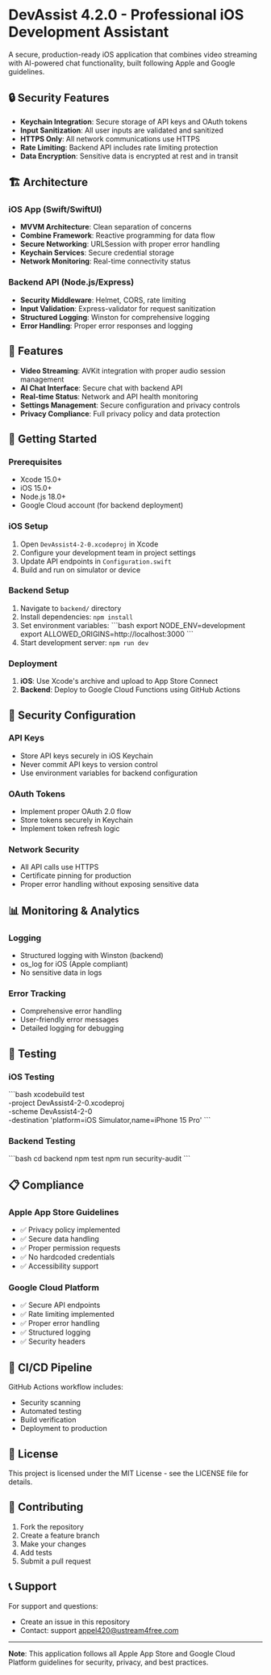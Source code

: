 # DevAssist 4.2.0 - Professional iOS Development Assistant

A secure, production-ready iOS application that combines video streaming with AI-powered chat functionality, built following Apple and Google guidelines.

## 🔒 Security Features

- **Keychain Integration**: Secure storage of API keys and OAuth tokens
- **Input Sanitization**: All user inputs are validated and sanitized
- **HTTPS Only**: All network communications use HTTPS
- **Rate Limiting**: Backend API includes rate limiting protection
- **Data Encryption**: Sensitive data is encrypted at rest and in transit

## 🏗️ Architecture

### iOS App (Swift/SwiftUI)
- **MVVM Architecture**: Clean separation of concerns
- **Combine Framework**: Reactive programming for data flow
- **Secure Networking**: URLSession with proper error handling
- **Keychain Services**: Secure credential storage
- **Network Monitoring**: Real-time connectivity status

### Backend API (Node.js/Express)
- **Security Middleware**: Helmet, CORS, rate limiting
- **Input Validation**: Express-validator for request sanitization
- **Structured Logging**: Winston for comprehensive logging
- **Error Handling**: Proper error responses and logging

## 📱 Features

- **Video Streaming**: AVKit integration with proper audio session management
- **AI Chat Interface**: Secure chat with backend API
- **Real-time Status**: Network and API health monitoring
- **Settings Management**: Secure configuration and privacy controls
- **Privacy Compliance**: Full privacy policy and data protection

## 🚀 Getting Started

### Prerequisites
- Xcode 15.0+
- iOS 15.0+
- Node.js 18.0+
- Google Cloud account (for backend deployment)

### iOS Setup
1. Open `DevAssist4-2-0.xcodeproj` in Xcode
2. Configure your development team in project settings
3. Update API endpoints in `Configuration.swift`
4. Build and run on simulator or device

### Backend Setup
1. Navigate to `backend/` directory
2. Install dependencies: `npm install`
3. Set environment variables:
   \`\`\`bash
   export NODE_ENV=development
   export ALLOWED_ORIGINS=http://localhost:3000
   \`\`\`
4. Start development server: `npm run dev`

### Deployment
1. **iOS**: Use Xcode's archive and upload to App Store Connect
2. **Backend**: Deploy to Google Cloud Functions using GitHub Actions

## 🔐 Security Configuration

### API Keys
- Store API keys securely in iOS Keychain
- Never commit API keys to version control
- Use environment variables for backend configuration

### OAuth Tokens
- Implement proper OAuth 2.0 flow
- Store tokens securely in Keychain
- Implement token refresh logic

### Network Security
- All API calls use HTTPS
- Certificate pinning for production
- Proper error handling without exposing sensitive data

## 📊 Monitoring & Analytics

### Logging
- Structured logging with Winston (backend)
- os_log for iOS (Apple compliant)
- No sensitive data in logs

### Error Tracking
- Comprehensive error handling
- User-friendly error messages
- Detailed logging for debugging

## 🧪 Testing

### iOS Testing
\`\`\`bash
xcodebuild test \
  -project DevAssist4-2-0.xcodeproj \
  -scheme DevAssist4-2-0 \
  -destination 'platform=iOS Simulator,name=iPhone 15 Pro'
\`\`\`

### Backend Testing
\`\`\`bash
cd backend
npm test
npm run security-audit
\`\`\`

## 📋 Compliance

### Apple App Store Guidelines
- ✅ Privacy policy implemented
- ✅ Secure data handling
- ✅ Proper permission requests
- ✅ No hardcoded credentials
- ✅ Accessibility support

### Google Cloud Platform
- ✅ Secure API endpoints
- ✅ Rate limiting implemented
- ✅ Proper error handling
- ✅ Structured logging
- ✅ Security headers

## 🔄 CI/CD Pipeline

GitHub Actions workflow includes:
- Security scanning
- Automated testing
- Build verification
- Deployment to production

## 📄 License

This project is licensed under the MIT License - see the LICENSE file for details.

## 🤝 Contributing

1. Fork the repository
2. Create a feature branch
3. Make your changes
4. Add tests
5. Submit a pull request

## 📞 Support

For support and questions:
- Create an issue in this repository
- Contact: support appel420@ustream4free.com

---

**Note**: This application follows all Apple App Store and Google Cloud Platform guidelines for security, privacy, and best practices.
